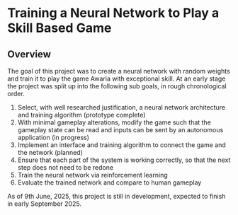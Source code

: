 # Training a Neural Network to Play a Skill Based Game
## Overview
The goal of this project was to create a neural network with random weights and train it to play the game Awaria with exceptional skill. At an early stage the project was split up into the following sub goals, in rough chronological order.
1. Select, with well researched justification, a neural network architecture and training algorithm (prototype complete)
2. With minimal gameplay alterations, modify the game such that the gameplay state can be read and inputs can be sent by an autonomous application (in progress)
3. Implement an interface and training algorithm to connect the game and the network (planned)
4. Ensure that each part of the system is working correctly, so that the next step does not need to be redone
5. Train the neural network via reinforcement learning
6. Evaluate the trained network and compare to human gameplay

As of 9th June, 2025, this project is still in development, expected to finish in early September 2025.